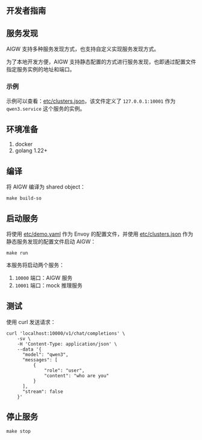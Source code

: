 ## 开发者指南

## 服务发现

AIGW 支持多种服务发现方式，也支持自定义实现服务发现方式。

为了本地开发方便，AIGW 支持静态配置的方式进行服务发现，也即通过配置文件指定服务实例的地址和端口。

### 示例

示例可以查看：[etc/clusters.json](../../etc/clusters.json)，该文件定义了 `127.0.0.1:10001` 作为 `qwen3.service` 这个服务的实例。

## 环境准备

1. docker
2. golang 1.22+

## 编译

将 AIGW 编译为 shared object：

```shell
make build-so
```

## 启动服务

将使用 [etc/demo.yaml](../../etc/demo.yaml) 作为 Envoy 的配置文件，并使用 [etc/clusters.json](../../etc/clusters.json) 作为静态服务发现的配置文件启动 AIGW：

```shell
make run
```

本服务将启动两个服务：
1. `10000` 端口：AIGW 服务
2. `10001` 端口：mock 推理服务

## 测试

使用 curl 发送请求：

```shell
curl 'localhost:10000/v1/chat/completions' \
    -sv \
    -H 'Content-Type: application/json' \
    --data '{
      "model": "qwen3",
      "messages": [
          {
              "role": "user",
              "content": "who are you"
          }
      ],
      "stream": false
    }'
```

## 停止服务

```shell
make stop
```